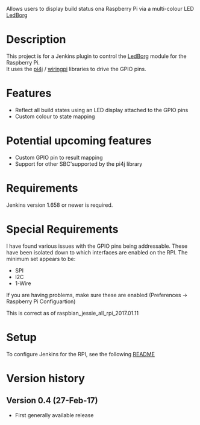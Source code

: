 Allows users to display build status ona Raspberry Pi via a multi-colour
LED [LedBorg](https://www.piborg.org/ledborg)

# Description

This project is for a Jenkins plugin to control the
[LedBorg](https://www.piborg.org/ledborg) module for the Raspberry Pi.  
It uses the [pi4j](http://pi4j.com/) / [wiringpi](http://wiringpi.com/)
libraries to drive the GPIO pins.

# Features

-   Reflect all build states using an LED display attached to the GPIO
    pins
-   Custom colour to state mapping

# Potential upcoming features

-   Custom GPIO pin to result mapping
-   Support for other SBC'supported by the pi4j library

# Requirements

Jenkins version 1.658 or newer is required.

# Special Requirements

I have found various issues with the GPIO pins being addressable. These
have been isolated down to which interfaces are enabled on the RPI. The
minimum set appears to be:

-   SPI
-   I2C
-   1-Wire

If you are having problems, make sure these are enabled (Preferences -\>
Raspberry Pi Configuartion)

This is correct as of raspbian\_jessie\_all\_rpi\_2017.01.11

# Setup

To configure Jenkins for the RPI, see the following
[README](https://github.com/jenkinsci/rpi-build-status-plugin/blob/master/README.md)

# Version history

## Version 0.4 (27-Feb-17)

-   First generally available release
